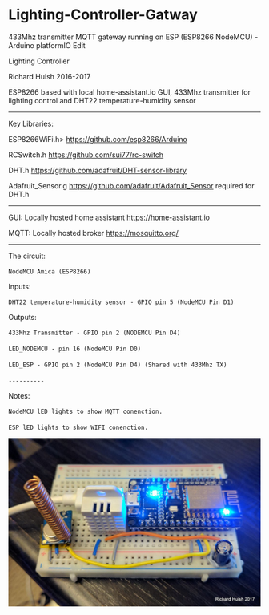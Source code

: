 # Lighting-Controller-Gatway

433Mhz transmitter MQTT gateway running on ESP (ESP8266 NodeMCU) - Arduino platformIO Edit


  Lighting Controller
  
  Richard Huish 2016-2017
  
  ESP8266 based with local home-assistant.io GUI, 433Mhz transmitter for lighting control and DHT22 temperature-humidity sensor
    
  ----------
  
  Key Libraries:
  
  ESP8266WiFi.h>    https://github.com/esp8266/Arduino
  
  RCSwitch.h        https://github.com/sui77/rc-switch
  
  DHT.h             https://github.com/adafruit/DHT-sensor-library
  
  Adafruit_Sensor.g https://github.com/adafruit/Adafruit_Sensor required for DHT.h
  
  ----------
  
  GUI: Locally hosted home assistant https://home-assistant.io
  
  MQTT: Locally hosted broker https://mosquitto.org/
  
  ----------
  
  The circuit:
  
    NodeMCU Amica (ESP8266)
  
  Inputs:
  
    DHT22 temperature-humidity sensor - GPIO pin 5 (NodeMCU Pin D1)
    
  Outputs:
  
    433Mhz Transmitter - GPIO pin 2 (NODEMCU Pin D4)
    
    LED_NODEMCU - pin 16 (NodeMCU Pin D0)
    
    LED_ESP - GPIO pin 2 (NodeMCU Pin D4) (Shared with 433Mhz TX)
    
    ----------
    
  Notes:
  
    NodeMCU lED lights to show MQTT conenction.
    
    ESP lED lights to show WIFI conenction.

![alt text](Lighting_Gatway.jpg "A photo of my setup")

